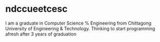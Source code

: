 # ndccueetcesc
I am a graduate in Computer Science % Engineering from Chittagong University of Engineering & Technology. Thinking to start programming
afresh after 3 years of graduation
